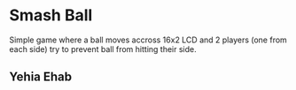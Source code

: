 # Smash Ball

Simple game where a ball moves accross 16x2 LCD and 2 players (one from each side) try to prevent ball from hitting their side.

## Yehia Ehab
